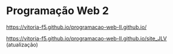 # Programação Web 2
https://vitoria-f5.github.io/programacao-web-II.github.io/

https://vitoria-f5.github.io/programacao-web-II.github.io/site_JLV (atualização)
